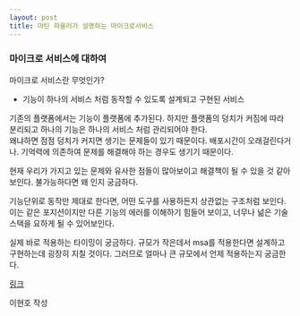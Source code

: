 ```yaml
---
layout: post
title: 마틴 파울러가 설명하는 마이크로서비스
---
```

### 마이크로 서비스에 대하여

마이크로 서비스란 무엇인가?
- 기능이 하나의 서비스 처럼 동작할 수 있도록 설계되고 구현된 서비스

기존의 플랫폼에서는 기능이 플랫폼에 추가된다. 하지만 플랫폼의 덩치가 커짐에 따라 분리되고 하나의 기능은 하나의 서비스 처럼 관리되어야 한다.  
왜냐하면 점점 덩치가 커지면 생기는 문제들이 있기 때문이다. 배포시간이 오래걸린다거나. 기억력에 의존하여 문제를 해결해야 하는 경우도 생기기 때문이다.  

현재 우리가 가지고 있는 문제와 유사한 점들이 많아보이고 해결책이 될 수 있을 것 같아보인다. 불가능하다면 왜 인지 궁금하다.

기능단위로 동작만 제대로 한다면, 어떤 도구를 사용하든지 상관없는 구조처럼 보인다. 이는 같은 포지션이지만 다른 기능의 에러를 이해하기 힘들어 보이고, 너무나 넒은 기술스택을 요하게 될 수 있어보인다.  

실제 바로 적용하는 타이밍이 궁금하다. 규모가 작은데서 msa를 적용한다면 설계하고 구현하는데 굉장히 지칠 것이다. 그러므로 얼마나 큰 규모에서 언제 적용하는지 궁금한다.

[링크](http://channy.creation.net/articles/microservices-by-james_lewes-martin_fowler?fbclid=IwAR2ouXYj5roKKCVWVsjEytrZXBT60Jm5X3cLZoc3OXATD29JZ_3WTOwNE4w)

이현호 작성
